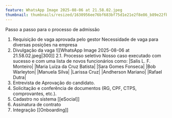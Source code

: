 ```yaml
---
feature: WhatsApp Image 2025-08-06 at 21.58.02.jpeg
thumbnail: thumbnails/resized/1630956ee76bf683bf75d1e21e2f8e86_b89e22fb.jpg
---
```

Passo a passo para o processo de admissão
1. Requisição de vaga aprovada pelo gestor
	Necessidade de vaga para diversas posições na empresa
2. Divulgação da vaga
![[WhatsApp Image 2025-08-06 at 21.58.02.jpeg|300]]
	2.1. Processo seletivo
		Nosso caso executado com sucesso e com uma lista de novos funcionários como:
			|Salis L. F. Monteiro|
			|Maria Luíza da Cruz Batista|
			|Sara Gomes Fonseca|
			|Bob Warleyton|
			|Manuela Silva|
			|Larissa Cruz|
			|Andherson Mariano|
			|Rafael Dutra|
3. Entrevista de Aprovação do candidato.
4. Solicitação e conferência de documentos (RG, CPF, CTPS, comprovantes, etc.).
5. Cadastro no sistema [[eSocial]]
6. Assinatura de contrato
7. Integração [[Onboarding]]